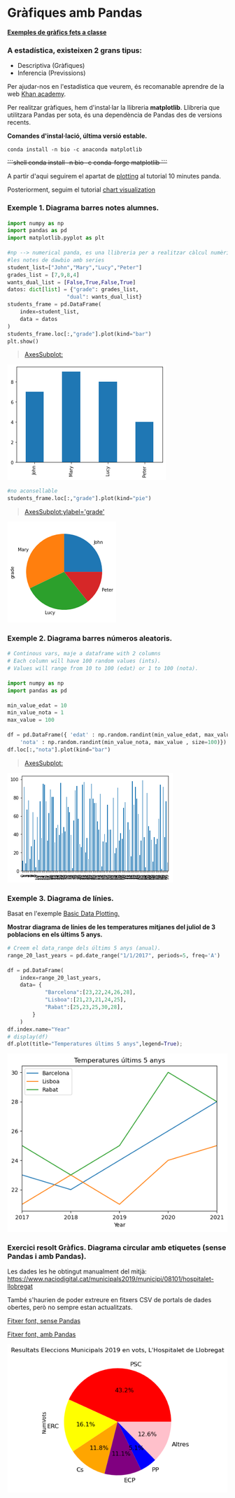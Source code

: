 # Gràfiques amb Pandas

**[Exemples de gràfics fets a classe](./A024_Grafiques/exemples-grafics-pandas.ipynb)**

### A estadística, existeixen 2 grans tipus:
  - Descriptiva (Gràfiques)
  - Inferencia (Previssions)

Per ajudar-nos en l'estadística que veurem, és recomanable aprendre de la web [Khan academy](https://es.khanacademy.org/ "khan academy").

Per realitzar gràfiques, hem d'instal·lar la llibreria **matplotlib**. 
Llibreria que utilitzara Pandas per sota, és una dependència de Pandas des de versions recents.

**Comandes d'instal·lació, última versió estable.**

```shell
conda install -n bio -c anaconda matplotlib
```

<strike>
```shell
conda install -n bio -c conda-forge matplotlib
```
</strike>

A partir d'aqui seguirem el apartat de [plotting](https://pandas.pydata.org/pandas-docs/stable/user_guide/10min.html#plotting "plotting") al tutorial 10 minutes panda.

Posteriorment, seguim el tutorial [chart visualization](https://pandas.pydata.org/docs/user_guide/visualization.html)


### Exemple 1. Diagrama barres notes alumnes.

```python
import numpy as np 
import pandas as pd
import matplotlib.pyplot as plt

#np --> numerical panda, es una llibreria per a realitzar càlcul numèric
#les notes de dawbio amb series
student_list=["John","Mary","Lucy","Peter"]
grades_list = [7,9,8,4]
wants_dual_list = [False,True,False,True]
datos: dict[list] = {"grade": grades_list,
                   "dual": wants_dual_list}
students_frame = pd.DataFrame(
    index=student_list,
    data = datos
)
students_frame.loc[:,"grade"].plot(kind="bar")
plt.show()
```

>   <AxesSubplot:>
>


![png](output_0_1.png)


```python
#no aconsellable
students_frame.loc[:,"grade"].plot(kind="pie")
```


>   <AxesSubplot:ylabel='grade'>
>


![png](output_1_1.png)


### Exemple 2. Diagrama barres números aleatoris.

```python
# Continous vars, maje a dataframe with 2 columns
# Each column will have 100 random values (ints).
# Values will range from 10 to 100 (edat) or 1 to 100 (nota).

import numpy as np 
import pandas as pd

min_value_edat = 10
min_value_nota = 1
max_value = 100

df = pd.DataFrame({ 'edat' : np.random.randint(min_value_edat, max_value ,100),
    'nota' : np.random.randint(min_value_nota, max_value , size=100)})
df.loc[:,"nota"].plot(kind="bar")
```

>    <AxesSubplot:>
>



![png](output_2_1.png)

### Exemple 3. Diagrama de línies.

Basat en l'exemple [Basic Data Plotting.](https://pandas.pydata.org/docs/user_guide/visualization.html#basic-plotting-plot)

**Mostrar diagrama de línies de les temperatures mitjanes del juliol de 3 poblacions en els últims 5 anys.**

```python
# Creem el data_range dels últims 5 anys (anual).
range_20_last_years = pd.date_range("1/1/2017", periods=5, freq='A')

df = pd.DataFrame(
    index=range_20_last_years, 
    data= {
            "Barcelona":[23,22,24,26,28],
            "Lisboa":[21,23,21,24,25],
            "Rabat":[25,23,25,30,28],
        }
    )
df.index.name="Year"
# display(df)
df.plot(title="Temperatures últims 5 anys",legend=True);
```

![png](output_3_1.png)


### Exercici resolt Gràfics. Diagrama circular amb etiquetes (sense Pandas i amb Pandas).

Les dades les he obtingut manualment del mitjà:
https://www.naciodigital.cat/municipals2019/municipi/08101/hospitalet-llobregat

També s'haurien de poder extreure en fitxers CSV de portals de dades obertes, però no sempre estan actualitzats.

[Fitxer font, sense Pandas](exemple3-gcircular.py)

[Fitxer font, amb Pandas](exemple3-gcircular-pandas.ipynb)

![png](output_4_1.png)

